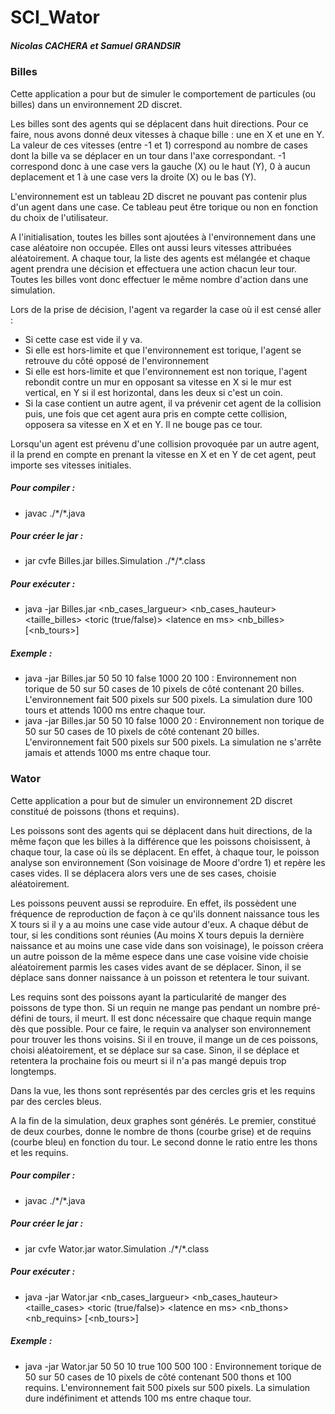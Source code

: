 # SCI_Wator
##### Nicolas CACHERA et Samuel GRANDSIR

### Billes

Cette application a pour but de simuler le comportement de particules (ou billes) dans un environnement 2D discret.

Les billes sont des agents qui se déplacent dans huit directions. Pour ce faire, nous avons donné deux vitesses à chaque bille : une en X et une en Y. La valeur de ces vitesses (entre -1 et 1) correspond au nombre de cases dont la bille va se déplacer en un tour dans l'axe correspondant. -1 correspond donc à une case vers la gauche (X) ou le haut (Y), 0 à aucun deplacement et 1 à une case vers la droite (X) ou le bas (Y). 

L'environnement est un tableau 2D discret ne pouvant pas contenir plus d'un agent dans une case. Ce tableau peut être torique ou non en fonction du choix de l'utilisateur.

A l'initialisation, toutes les billes sont ajoutées à l'environnement dans une case aléatoire non occupée. Elles ont aussi leurs vitesses attribuées aléatoirement. A chaque tour, la liste des agents est mélangée et chaque agent prendra une décision et effectuera une action chacun leur tour. Toutes les billes vont donc effectuer le même nombre d'action dans une simulation.

Lors de la prise de décision, l'agent va regarder la case où il est censé aller :
* Si cette case est vide il y va. 
* Si elle est hors-limite et que l'environnement est torique, l'agent se retrouve du côté opposé de l'environnement 
* Si elle est hors-limite et que l'environnement est non torique, l'agent rebondit contre un mur en opposant sa vitesse en X si le mur est vertical, en Y si il est horizontal, dans les deux si c'est un coin.
* Si la case contient un autre agent, il va prévenir cet agent de la collision puis, une fois que cet agent aura pris en compte cette collision, opposera sa vitesse en X et en Y. Il ne bouge pas ce tour.

Lorsqu'un agent est prévenu d'une collision provoquée par un autre agent, il la prend en compte en prenant la vitesse en X et en Y de cet agent, peut importe ses vitesses initiales.

##### Pour compiler :
* javac ./\*/\*.java

##### Pour créer le jar :
* jar cvfe Billes.jar billes.Simulation ./\*/\*.class

##### Pour exécuter :
* java -jar Billes.jar \<nb\_cases\_largueur\> \<nb\_cases\_hauteur\> \<taille\_billes\> \<toric (true/false)\> \<latence en ms\> \<nb\_billes\> [\<nb\_tours\>]

##### Exemple :
* java -jar Billes.jar 50 50 10 false 1000 20 100 : Environnement non torique de 50 sur 50 cases de 10 pixels de côté contenant 20 billes. L'environnement fait 500 pixels sur 500 pixels. La simulation dure 100 tours et attends 1000 ms entre chaque tour.
* java -jar Billes.jar 50 50 10 false 1000 20 : Environnement non torique de 50 sur 50 cases de 10 pixels de côté contenant 20 billes. L'environnement fait 500 pixels sur 500 pixels. La simulation ne s'arrête jamais et attends 1000 ms entre chaque tour.

### Wator

Cette application a pour but de simuler un environnement 2D discret constitué de poissons (thons et requins).

Les poissons sont des agents qui se déplacent dans huit directions, de la même façon que les billes à la différence que les poissons choisissent, à chaque tour, la case où ils se déplacent. En effet, à chaque tour, le poisson analyse son environnement (Son voisinage de Moore d'ordre 1) et repère les cases vides. Il se déplacera alors vers une de ses cases, choisie aléatoirement.

Les poissons peuvent aussi se reproduire. En effet, ils possèdent une fréquence de reproduction de façon à ce qu'ils donnent naissance tous les X tours si il y a au moins une case vide autour d'eux. A chaque début de tour, si les conditions sont réunies (Au moins X tours depuis la dernière naissance et au moins une case vide dans son voisinage), le poisson créera un autre poisson de la même espece dans une case voisine vide choisie aléatoirement parmis les cases vides avant de se déplacer. Sinon, il se déplace sans donner naissance à un poisson et retentera le tour suivant.

Les requins sont des poissons ayant la particularité de manger des poissons de type thon. Si un requin ne mange pas pendant un nombre pré-défini de tours, il meurt. Il est donc nécessaire que chaque requin mange dès que possible. Pour ce faire, le requin va analyser son environnement pour trouver les thons voisins. Si il en trouve, il mange un de ces poissons, choisi aléatoirement, et se déplace sur sa case. Sinon, il se déplace et retentera la prochaine fois ou meurt si il n'a pas mangé depuis trop longtemps.

Dans la vue, les thons sont représentés par des cercles gris et les requins par des cercles bleus.

A la fin de la simulation, deux graphes sont générés. Le premier, constitué de deux courbes, donne le nombre de thons (courbe grise) et de requins (courbe bleu) en fonction du tour. Le second donne le ratio entre les thons et les requins.

##### Pour compiler :
* javac ./\*/\*.java

##### Pour créer le jar :
* jar cvfe Wator.jar wator.Simulation ./\*/\*.class

##### Pour exécuter :
* java -jar Wator.jar \<nb\_cases\_largueur\> \<nb\_cases\_hauteur\> \<taille\_cases\> \<toric (true/false)\> \<latence en ms\> \<nb\_thons\> \<nb\_requins\> [\<nb\_tours\>]

##### Exemple :
* java -jar Wator.jar 50 50 10 true 100 500 100 : Environnement torique de 50 sur 50 cases de 10 pixels de côté contenant 500 thons et 100 requins. L'environnement fait 500 pixels sur 500 pixels. La simulation dure indéfiniment et attends 100 ms entre chaque tour.
